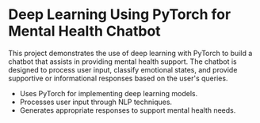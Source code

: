 # Deep Learning Using PyTorch for Mental Health Chatbot

This project demonstrates the use of deep learning with PyTorch to build a chatbot that assists in providing mental health support. The chatbot is designed to process user input, classify emotional states, and provide supportive or informational responses based on the user's queries.
- Uses PyTorch for implementing deep learning models.
- Processes user input through NLP techniques.
- Generates appropriate responses to support mental health needs.
